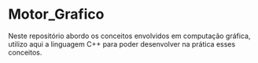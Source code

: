 # Motor_Grafico
Neste repositório abordo os conceitos envolvidos em computação gráfica, utilizo aqui a linguagem C++ para poder desenvolver na prática esses conceitos.
